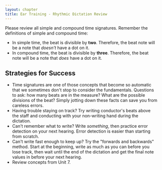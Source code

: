 ```yaml
---
layout: chapter
title: Ear Training - Rhythmic Dictation Review
---
```


Please review all simple and compound time signatures. Remember the definitions of simple and compound time:

- In simple time, the beat is divisible by **two**. Therefore, the beat note will be a note that *doesn't* have a dot on it.
- In compound time, the beat is divisible by **three**. Therefore, the beat note will be a note that *does* have a dot on it.

## Strategies for Success

- Time signatures are one of those concepts that become so automatic that we sometimes don't stop to consider the fundamentals. Questions to ask: how many beats are in the measure? What are the possible divisions of the beat? Simply jotting down these facts can save you from careless errors.
- Having trouble staying on track? Try writing conductor's beats above the staff and conducting with your non-writing hand during the dictation.
- Can't remember what to write? Write *something*, then practice error detection on your next hearing. Error detection is easier than starting from scratch.
- Can't write fast enough to keep up? Try the "forwards and backwards" method. Start at the beginning, write as much as you can before you lose track, then wait until the end of the dictation and get the final note values in before your next hearing.
- Review concepts from Unit 7.